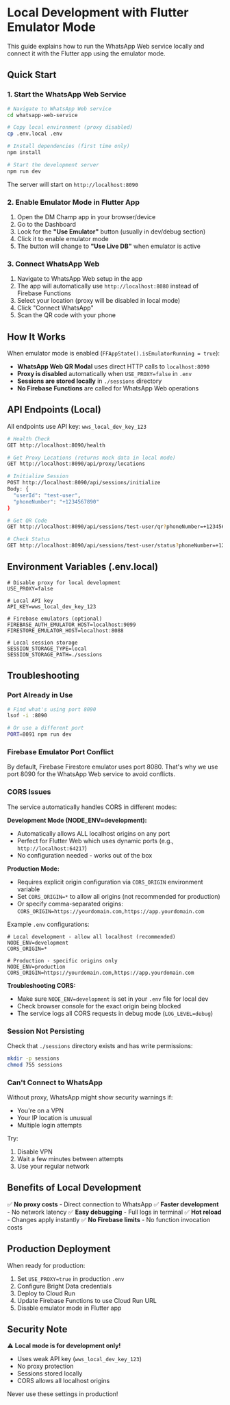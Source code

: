 # Local Development with Flutter Emulator Mode

This guide explains how to run the WhatsApp Web service locally and connect it with the Flutter app using the emulator mode.

## Quick Start

### 1. Start the WhatsApp Web Service

```bash
# Navigate to WhatsApp Web service
cd whatsapp-web-service

# Copy local environment (proxy disabled)
cp .env.local .env

# Install dependencies (first time only)
npm install

# Start the development server
npm run dev
```

The server will start on `http://localhost:8090`

### 2. Enable Emulator Mode in Flutter App

1. Open the DM Champ app in your browser/device
2. Go to the Dashboard
3. Look for the **"Use Emulator"** button (usually in dev/debug section)
4. Click it to enable emulator mode
5. The button will change to **"Use Live DB"** when emulator is active

### 3. Connect WhatsApp Web

1. Navigate to WhatsApp Web setup in the app
2. The app will automatically use `http://localhost:8080` instead of Firebase Functions
3. Select your location (proxy will be disabled in local mode)
4. Click "Connect WhatsApp"
5. Scan the QR code with your phone

## How It Works

When emulator mode is enabled (`FFAppState().isEmulatorRunning = true`):

- **WhatsApp Web QR Modal** uses direct HTTP calls to `localhost:8090`
- **Proxy is disabled** automatically when `USE_PROXY=false` in `.env`
- **Sessions are stored locally** in `./sessions` directory
- **No Firebase Functions** are called for WhatsApp Web operations

## API Endpoints (Local)

All endpoints use API key: `wws_local_dev_key_123`

```bash
# Health Check
GET http://localhost:8090/health

# Get Proxy Locations (returns mock data in local mode)
GET http://localhost:8090/api/proxy/locations

# Initialize Session
POST http://localhost:8090/api/sessions/initialize
Body: {
  "userId": "test-user",
  "phoneNumber": "+1234567890"
}

# Get QR Code
GET http://localhost:8090/api/sessions/test-user/qr?phoneNumber=+1234567890

# Check Status
GET http://localhost:8090/api/sessions/test-user/status?phoneNumber=+1234567890
```

## Environment Variables (.env.local)

```env
# Disable proxy for local development
USE_PROXY=false

# Local API key
API_KEY=wws_local_dev_key_123

# Firebase emulators (optional)
FIREBASE_AUTH_EMULATOR_HOST=localhost:9099
FIRESTORE_EMULATOR_HOST=localhost:8088

# Local session storage
SESSION_STORAGE_TYPE=local
SESSION_STORAGE_PATH=./sessions
```

## Troubleshooting

### Port Already in Use

```bash
# Find what's using port 8090
lsof -i :8090

# Or use a different port
PORT=8091 npm run dev
```

### Firebase Emulator Port Conflict

By default, Firebase Firestore emulator uses port 8080. That's why we use port 8090 for the WhatsApp Web service to avoid conflicts.

### CORS Issues

The service automatically handles CORS in different modes:

**Development Mode (NODE_ENV=development):**

- Automatically allows ALL localhost origins on any port
- Perfect for Flutter Web which uses dynamic ports (e.g., `http://localhost:64217`)
- No configuration needed - works out of the box

**Production Mode:**

- Requires explicit origin configuration via `CORS_ORIGIN` environment variable
- Set `CORS_ORIGIN=*` to allow all origins (not recommended for production)
- Or specify comma-separated origins: `CORS_ORIGIN=https://yourdomain.com,https://app.yourdomain.com`

Example `.env` configurations:

```env
# Local development - allow all localhost (recommended)
NODE_ENV=development
CORS_ORIGIN=*

# Production - specific origins only
NODE_ENV=production
CORS_ORIGIN=https://yourdomain.com,https://app.yourdomain.com
```

**Troubleshooting CORS:**

- Make sure `NODE_ENV=development` is set in your `.env` file for local dev
- Check browser console for the exact origin being blocked
- The service logs all CORS requests in debug mode (`LOG_LEVEL=debug`)

### Session Not Persisting

Check that `./sessions` directory exists and has write permissions:

```bash
mkdir -p sessions
chmod 755 sessions
```

### Can't Connect to WhatsApp

Without proxy, WhatsApp might show security warnings if:

- You're on a VPN
- Your IP location is unusual
- Multiple login attempts

Try:

1. Disable VPN
2. Wait a few minutes between attempts
3. Use your regular network

## Benefits of Local Development

✅ **No proxy costs** - Direct connection to WhatsApp
✅ **Faster development** - No network latency
✅ **Easy debugging** - Full logs in terminal
✅ **Hot reload** - Changes apply instantly
✅ **No Firebase limits** - No function invocation costs

## Production Deployment

When ready for production:

1. Set `USE_PROXY=true` in production `.env`
2. Configure Bright Data credentials
3. Deploy to Cloud Run
4. Update Firebase Functions to use Cloud Run URL
5. Disable emulator mode in Flutter app

## Security Note

⚠️ **Local mode is for development only!**

- Uses weak API key (`wws_local_dev_key_123`)
- No proxy protection
- Sessions stored locally
- CORS allows all localhost origins

Never use these settings in production!

